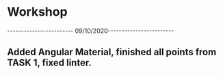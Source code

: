 # Workshop
------------------------ 09/10/2020------------------------

## Added Angular Material, finished all points from TASK 1, fixed linter.
